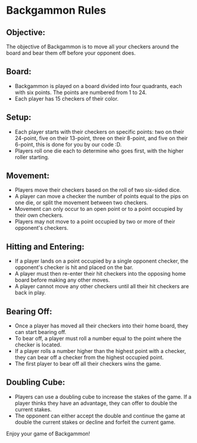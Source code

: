 # Backgammon Rules

## Objective:
The objective of Backgammon is to move all your checkers around the board and bear them off before your opponent does.

## Board:
- Backgammon is played on a board divided into four quadrants, each with six points. The points are numbered from 1 to 24.
- Each player has 15 checkers of their color.

## Setup:
- Each player starts with their checkers on specific points: two on their 24-point, five on their 13-point, three on their 8-point, and five on their 6-point, this is done for you by our code :D.
- Players roll one die each to determine who goes first, with the higher roller starting.

## Movement:
- Players move their checkers based on the roll of two six-sided dice.
- A player can move a checker the number of points equal to the pips on one die, or split the movement between two checkers.
- Movement can only occur to an open point or to a point occupied by their own checkers.
- Players may not move to a point occupied by two or more of their opponent's checkers.

## Hitting and Entering:
- If a player lands on a point occupied by a single opponent checker, the opponent's checker is hit and placed on the bar.
- A player must then re-enter their hit checkers into the opposing home board before making any other moves.
- A player cannot move any other checkers until all their hit checkers are back in play.

## Bearing Off:
- Once a player has moved all their checkers into their home board, they can start bearing off.
- To bear off, a player must roll a number equal to the point where the checker is located.
- If a player rolls a number higher than the highest point with a checker, they can bear off a checker from the highest occupied point.
- The first player to bear off all their checkers wins the game.

## Doubling Cube:
- Players can use a doubling cube to increase the stakes of the game. If a player thinks they have an advantage, they can offer to double the current stakes.
- The opponent can either accept the double and continue the game at double the current stakes or decline and forfeit the current game.

Enjoy your game of Backgammon!
